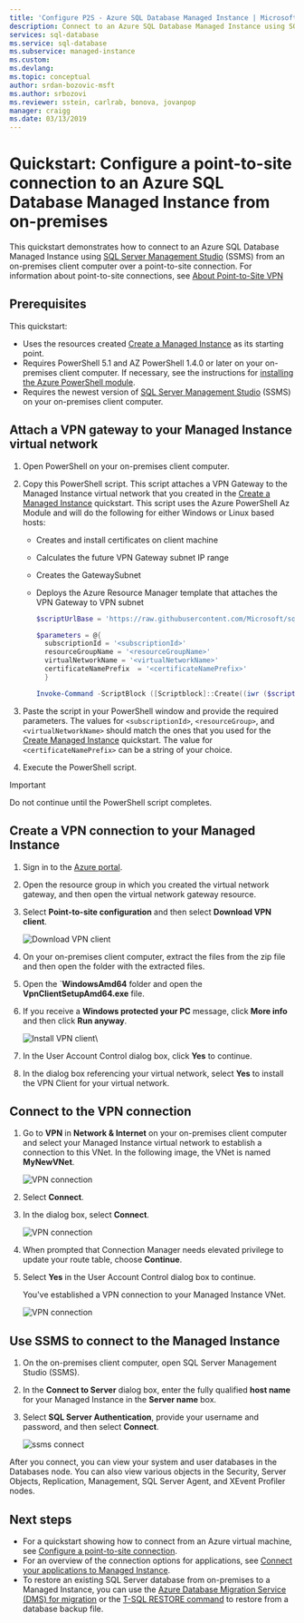 ```yaml
---
title: 'Configure P2S - Azure SQL Database Managed Instance | Microsoft Docs'
description: Connect to an Azure SQL Database Managed Instance using SQL Server Management Studio using a point-to-site connection from an on-premises client computer.
services: sql-database
ms.service: sql-database
ms.subservice: managed-instance
ms.custom: 
ms.devlang: 
ms.topic: conceptual
author: srdan-bozovic-msft
ms.author: srbozovi
ms.reviewer: sstein, carlrab, bonova, jovanpop
manager: craigg
ms.date: 03/13/2019
---
```

# Quickstart: Configure a point-to-site connection to an Azure SQL Database Managed Instance from on-premises

This quickstart demonstrates how to connect to an Azure SQL Database Managed Instance using [SQL Server Management Studio](https://docs.microsoft.com/sql/ssms/sql-server-management-studio-ssms) (SSMS)  from an on-premises client computer over a point-to-site connection. For information about point-to-site connections, see [About Point-to-Site VPN](../vpn-gateway/point-to-site-about.md)

## Prerequisites

This quickstart:

- Uses the resources created [Create a Managed Instance](sql-database-managed-instance-get-started.md) as its starting point.
- Requires PowerShell 5.1 and AZ PowerShell 1.4.0 or later on your on-premises client computer. If necessary, see the instructions for [installing the Azure PowerShell module](https://docs.microsoft.com/powershell/azure/install-az-ps#install-the-azure-powershell-module).
- Requires the newest version of [SQL Server Management Studio](https://docs.microsoft.com/sql/ssms/sql-server-management-studio-ssms) (SSMS) on your on-premises client computer.

## Attach a VPN gateway to your Managed Instance virtual network

1. Open PowerShell on your on-premises client computer.

2. Copy this PowerShell script. This script attaches a VPN Gateway to the Managed Instance virtual network that you created in the [Create a Managed Instance](sql-database-managed-instance-get-started.md) quickstart. This script uses the Azure PowerShell Az Module and will do the following for either Windows or Linux based hosts:

   - Creates and install certificates on client machine
   - Calculates the future VPN Gateway subnet IP range
   - Creates the GatewaySubnet
   - Deploys the Azure Resource Manager template that attaches the VPN Gateway to VPN subnet

     ```powershell
     $scriptUrlBase = 'https://raw.githubusercontent.com/Microsoft/sql-server-samples/master/samples/manage/azure-sql-db-managed-instance/attach-vpn-gateway'

     $parameters = @{
       subscriptionId = '<subscriptionId>'
       resourceGroupName = '<resourceGroupName>'
       virtualNetworkName = '<virtualNetworkName>'
       certificateNamePrefix  = '<certificateNamePrefix>'
       }

     Invoke-Command -ScriptBlock ([Scriptblock]::Create((iwr ($scriptUrlBase+'/attachVPNGateway.ps1?t='+ [DateTime]::Now.Ticks)).Content)) -ArgumentList $parameters, $scriptUrlBase
     ```

3. Paste the script in your PowerShell window and provide the required parameters. The values for `<subscriptionId>`, `<resourceGroup>`, and `<virtualNetworkName>` should match the ones that you used for the [Create Managed Instance](sql-database-managed-instance-get-started.md) quickstart. The value for `<certificateNamePrefix>` can be a string of your choice.

4. Execute the PowerShell script.

> [!IMPORTANT]
> Do not continue until the PowerShell script completes.

## Create a VPN connection to your Managed Instance

1. Sign in to the [Azure portal](https://portal.azure.com/).
2. Open the resource group in which you created the virtual network gateway, and then open the virtual network gateway resource.
3. Select **Point-to-site configuration** and then select **Download VPN client**.

    ![Download VPN client](./media/sql-database-managed-instance-configure-p2s/download-vpn-client.png)  
4. On your on-premises client computer, extract the files from the zip file and then open the folder with the extracted files.
5. Open the `**WindowsAmd64** folder and open the **VpnClientSetupAmd64.exe** file.
6. If you receive a **Windows protected your PC** message, click **More info** and then click **Run anyway**.

    ![Install VPN client](./media/sql-database-managed-instance-configure-p2s/vpn-client-defender.png)\
7. In the User Account Control dialog box, click **Yes** to continue.
8. In the dialog box referencing your virtual network, select **Yes** to install the VPN Client for your virtual network.

## Connect to the VPN connection

1. Go to **VPN** in **Network & Internet** on your on-premises client computer and select your Managed Instance virtual network to establish a connection to this VNet. In the following image, the VNet is named **MyNewVNet**.

    ![VPN connection](./media/sql-database-managed-instance-configure-p2s/vpn-connection.png)  
2. Select **Connect**.
3. In the dialog box, select **Connect**.

    ![VPN connection](./media/sql-database-managed-instance-configure-p2s/vpn-connection2.png)  
4. When prompted that Connection Manager needs elevated privilege to update your route table, choose **Continue**.
5. Select **Yes** in the User Account Control dialog box to continue.

   You've established a VPN connection to your Managed Instance VNet.

    ![VPN connection](./media/sql-database-managed-instance-configure-p2s/vpn-connection-succeeded.png)  

## Use SSMS to connect to the Managed Instance

1. On the on-premises client computer, open SQL Server Management Studio (SSMS).
2. In the **Connect to Server** dialog box, enter the fully qualified **host name** for your Managed Instance in the **Server name** box.
3. Select **SQL Server Authentication**, provide your username and password, and then select **Connect**.

    ![ssms connect](./media/sql-database-managed-instance-configure-vm/ssms-connect.png)  

After you connect, you can view your system and user databases in the Databases node. You can also view various objects in the Security, Server Objects, Replication, Management, SQL Server Agent, and XEvent Profiler nodes.

## Next steps

- For a quickstart showing how to connect from an Azure virtual machine, see [Configure a point-to-site connection](sql-database-managed-instance-configure-p2s.md).
- For an overview of the connection options for applications, see [Connect your applications to Managed Instance](sql-database-managed-instance-connect-app.md).
- To restore an existing SQL Server database from on-premises to a Managed Instance, you can use the [Azure Database Migration Service (DMS) for migration](../dms/tutorial-sql-server-to-managed-instance.md) or the [T-SQL RESTORE command](sql-database-managed-instance-get-started-restore.md) to restore from a database backup file.
